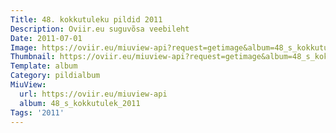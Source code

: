 ```yaml
---
Title: 48. kokkutuleku pildid 2011
Description: Oviir.eu suguvõsa veebileht
Date: 2011-07-01
Image: https://oviir.eu/miuview-api?request=getimage&album=48_s_kokkutulek_2011&item=img_8152.jpg&size=1200&mode=longest
Thumbnail: https://oviir.eu/miuview-api?request=getimage&album=48_s_kokkutulek_2011&item=img_8152.jpg&size=360&mode=square
Template: album
Category: pildialbum
MiuView:
  url: https://oviir.eu/miuview-api
  album: 48_s_kokkutulek_2011
Tags: '2011'
---
```


